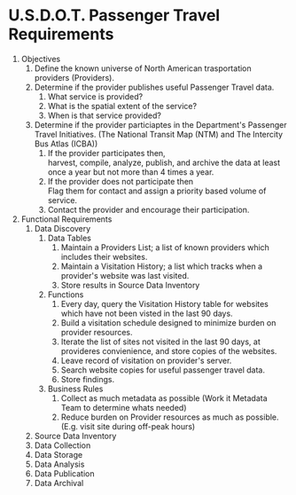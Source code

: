 # U.S.D.O.T. Passenger Travel Requirements

1. Objectives
   1. Define the known universe of North American trasportation providers (Providers).
   2. Determine if the provider publishes useful Passenger Travel data.
      1. What service is provided?
      2. What is the spatial extent of the service?
      3. When is that service provided?
   3. Determine if the provider particiaptes in the Department's Passenger Travel Initiatives. (The National Transit Map (NTM) and The  Intercity Bus Atlas (ICBA))
      1. If the provider participates then, <br> harvest, compile, analyze, publish, and archive the data at least once a year but not more than 4 times a year.
      2. If the provider does not participate then <br> Flag them for contact and assign a priority based volume of service.
      3. Contact the provider and encourage their participation.
2. Functional Requirements
   1. Data Discovery
      1. Data Tables
         1. Maintain a Providers List; a list of known providers which includes their websites.  
         2. Maintain a Visitation History; a list which tracks when a provider's website was last visited.
         3. Store results in Source Data Inventory
      2. Functions
         1. Every day, query the Visitation History table for websites which have not been visted in the last 90 days.
         2. Build a visitation schedule designed to minimize burden on provider resources.
         3. Iterate the list of sites not visited in the last 90 days, at provideres convienience, and store copies of the websites.
         4. Leave record of visitation on provider's server.				 
         5. Search website copies for useful passenger travel data.
         6. Store findings.
      3. Business Rules
         1. Collect as much metadata as possible (Work it Metadata Team to determine whats needed)
         2. Reduce burden on Provider resources as much as possible. (E.g. visit site during off-peak hours)	 
   2. Source Data Inventory
   3. Data Collection
   4. Data Storage
   5. Data Analysis	 
   6. Data Publication
   7. Data Archival
